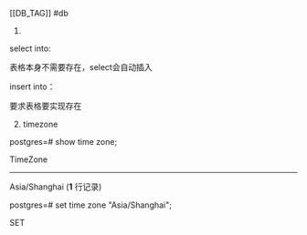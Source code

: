 [[DB_TAG]] #db 

1. 

select into:

表格本身不需要存在，select会自动插入

insert into：

要求表格要实现存在



2. timezone

postgres=# show time zone;   

TimeZone    

---------------

Asia/Shanghai (**1** 行记录)



postgres=# set time zone "Asia/Shanghai"; 

SET













